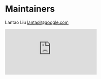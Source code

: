 # Maintainers

Lantao Liu <lantaol@google.com>


[![Analytics](https://kubernetes-site.appspot.com/UA-36037335-10/GitHub/cluster/addons/node-problem-detector/MAINTAINERS.md?pixel)]()
